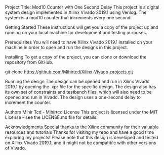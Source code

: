 Project Title: Mod10 Counter with One Second Delay
This project is a digital system design implemented in Xilinx Vivado 2019.1 using Verilog. The system is a mod10 counter that increments every one second.

Getting Started
These instructions will get you a copy of the project up and running on your local machine for development and testing purposes.

Prerequisites
You will need to have Xilinx Vivado 2019.1 installed on your machine in order to open and run the designs in this project.

Installing
To get a copy of the project, you can clone or download the repository from GitHub.

git clone https://github.com/Mihirtcd/Xilinx-Vivado-projects.git

Running the design
The design can be opened and run in Xilinx Vivado 2019.1 by opening the .xpr file for the specific design. The design also has its own set of constraints and testbench files, which will also need to be opened and run in Vivado. The design uses a one-second delay to increment the counter.

Authors
Mihir Tcd - Mihirtcd
License
This project is licensed under the MIT License - see the LICENSE.md file for details.

Acknowledgments
Special thanks to the Xilinx community for their valuable resources and tutorials
Thanks for visiting my repo and have a good time exploring my projects!
Please note that this design is developed and tested on Xilinx Vivado 2019.1, and it might not be compatible with other versions of Vivado.

